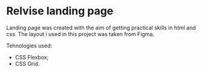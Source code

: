 # Relvise landing page

Landing page was created with the aim of getting practical skills in html and css. The layout i used in this project was taken from Figma.

Tehnologies used:
  * CSS Flexbox;
  * CSS Grid.

